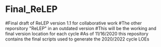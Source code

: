 # Final_ReLEP

#Final draft of ReLEP version 1.1 for collaborative work
#The other reporsitory "ReLEP" in an outdated version
#This will be the working and final version location for each cycle
#As of 11/16/2020 this repository contains the final scripts used to generate the 2020/2022 cycle LOEs 
